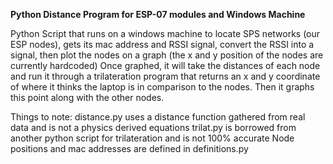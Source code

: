 **Python Distance Program for ESP-07 modules and Windows Machine**

Python Script that runs on a windows machine to locate SPS networks (our ESP nodes), gets its mac address and RSSI signal,
convert the RSSI into a signal, then plot the nodes on a graph (the x and y position of the nodes are currently hardcoded)
Once graphed, it will take the distances of each node and run it through a trilateration program that returns an x and y
coordinate of where it thinks the laptop is in comparison to the nodes. Then it graphs this point along with the other nodes.

Things to note: distance.py uses a distance function gathered from real data and is not a physics derived equations
                trilat.py is borrowed from another python script for trilateration and is not 100% accurate
                Node positions and mac addresses are defined in definitions.py
